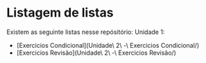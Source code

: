 # Listagem de listas

Existem as seguinte listas nesse repósitório: 
 Unidade 1:
 - [Exercicios Condicional](Unidade\ 2\ -\ Exercicios Condicional/)
 - [Exercicios Revisão](Unidade\ 2\ -\ Exercicios Revisão/)
